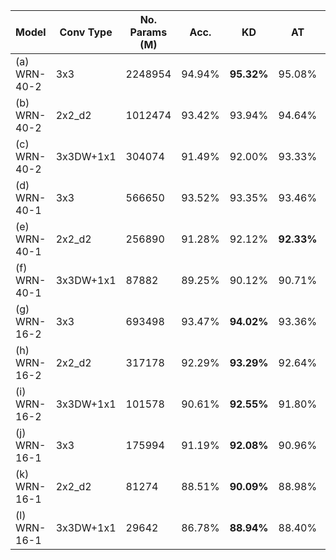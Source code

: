 | Model         | Conv Type | No. Params (M) | Acc.   | KD      | AT      | AT+KD   | AT 6   | AT + KD 6 |
|---------------|-----------|----------------|--------|---------|---------|---------|--------|-----------|
|(a) WRN-40-2   | 3x3       | 2248954        | 94.94% |**95.32%**  | 95.08%  | 95.00%  | 94.76% | 87.53%    |
|(b) WRN-40-2   | 2x2_d2    | 1012474        | 93.42% | 93.94%  | 94.64%  | **94.85%**  | 94.65% | 94.52%    |
|(c) WRN-40-2   | 3x3DW+1x1 | 304074         | 91.49% | 92.00%  | 93.33%  | 93.52%  | 93.61% | **93.84%**    |
|(d) WRN-40-1   | 3x3       | 566650         | 93.52% | 93.35%  | 93.46%  | **93.78%**  | 93.17% | 84.77%    |
|(e) WRN-40-1   | 2x2_d2    | 256890         | 91.28% | 92.12%  | **92.33%**  | 92.78%  | 92.20% | 92.30%    |
|(f) WRN-40-1   | 3x3DW+1x1 | 87882          | 89.25% | 90.12%  | 90.71%  | 90.86%  | 91.50% | **91.51%**    |
|(g) WRN-16-2   | 3x3       | 693498         | 93.47% | **94.02%**  | 93.36%  | 93.63%  | 93.59% | 89.61%    |
|(h) WRN-16-2   | 2x2_d2    | 317178         | 92.29% | **93.29%**  | 92.64%  | **93.29%**  | 92.15% | 92.61%    |
|(i) WRN-16-2   | 3x3DW+1x1 | 101578         | 90.61% | **92.55%**  | 91.80%  | 92.42%  | 91.99% | 91.99%    |
|(j) WRN-16-1   | 3x3       | 175994         | 91.19% | **92.08%**  | 90.96%  | 91.21%  | 90.85% | 88.30%    |
|(k) WRN-16-1   | 2x2_d2    | 81274          | 88.51% | **90.09%**  | 88.98%  | 88.70%  | 88.50% | 88.87%    |
|(l) WRN-16-1   | 3x3DW+1x1 | 29642          | 86.78% | **88.94%**  | 88.40%  | 88.65%  | 87.93% | 87.94%    |
